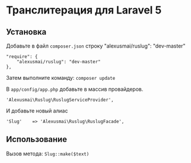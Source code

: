 # Транслитерация для Laravel 5

Установка
-------
Добавьте в файл `composer.json` строку
"alexusmai/ruslug": "dev-master"

    "require": {
        "alexusmai/ruslug": "dev-master"
    },

Затем выполните команду:
    `composer update`


В `app/config/app.php` добавьте в массив провайдеров.

  `'Alexusmai\Ruslug\RuslugServiceProvider',`

И добавьте новый алиас

  `'Slug'    => 'Alexusmai\Ruslug\RuslugFacade',`

Использование
-------
Вызов метода: `Slug::make($text)`
